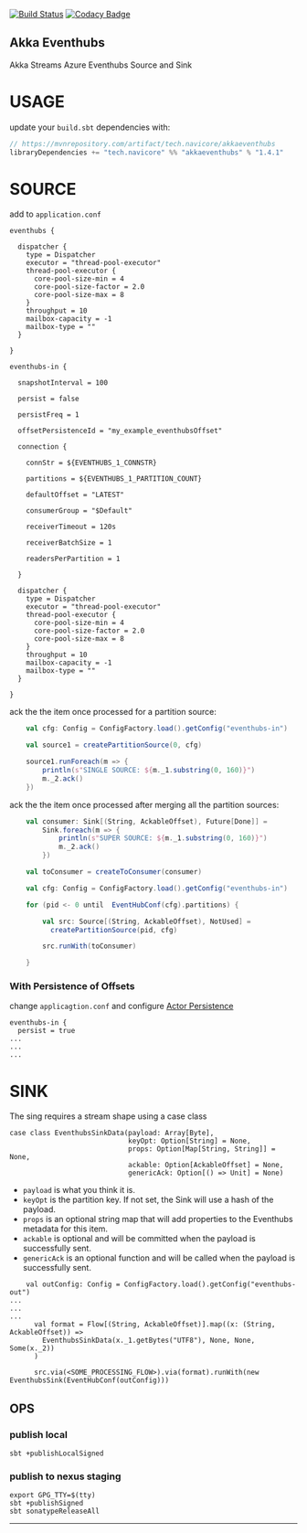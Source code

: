 [![Build Status](https://travis-ci.org/navicore/akka-eventhubs.svg?branch=master)](https://travis-ci.org/navicore/akka-eventhubs)
[![Codacy Badge](https://api.codacy.com/project/badge/Grade/e25a174959584265a3cbc7242c8acc78)](https://www.codacy.com/app/navicore/akka-eventhubs?utm_source=github.com&amp;utm_medium=referral&amp;utm_content=navicore/akka-eventhubs&amp;utm_campaign=Badge_Grade)

Akka Eventhubs
---

Akka Streams Azure Eventhubs Source and Sink

# USAGE

update your `build.sbt` dependencies with:

```scala
// https://mvnrepository.com/artifact/tech.navicore/akkaeventhubs
libraryDependencies += "tech.navicore" %% "akkaeventhubs" % "1.4.1"
```

# SOURCE

add to `application.conf`

```
eventhubs {

  dispatcher {
    type = Dispatcher
    executor = "thread-pool-executor"
    thread-pool-executor {
      core-pool-size-min = 4
      core-pool-size-factor = 2.0
      core-pool-size-max = 8
    }
    throughput = 10
    mailbox-capacity = -1
    mailbox-type = ""
  }

}

eventhubs-in {

  snapshotInterval = 100

  persist = false

  persistFreq = 1

  offsetPersistenceId = "my_example_eventhubsOffset"

  connection {

    connStr = ${EVENTHUBS_1_CONNSTR}

    partitions = ${EVENTHUBS_1_PARTITION_COUNT}

    defaultOffset = "LATEST"

    consumerGroup = "$Default"

    receiverTimeout = 120s

    receiverBatchSize = 1

    readersPerPartition = 1
  
  }

  dispatcher {
    type = Dispatcher
    executor = "thread-pool-executor"
    thread-pool-executor {
      core-pool-size-min = 4
      core-pool-size-factor = 2.0
      core-pool-size-max = 8
    }
    throughput = 10
    mailbox-capacity = -1
    mailbox-type = ""
  }

}

```

ack the the item once processed for a partition source:

```scala
    val cfg: Config = ConfigFactory.load().getConfig("eventhubs-in")

    val source1 = createPartitionSource(0, cfg)

    source1.runForeach(m => {
        println(s"SINGLE SOURCE: ${m._1.substring(0, 160)}")
        m._2.ack()
    })
```

ack the the item once processed after merging all the partition sources:

```scala
    val consumer: Sink[(String, AckableOffset), Future[Done]] =
        Sink.foreach(m => {
            println(s"SUPER SOURCE: ${m._1.substring(0, 160)}")
            m._2.ack()
        })

    val toConsumer = createToConsumer(consumer)

    val cfg: Config = ConfigFactory.load().getConfig("eventhubs-in")

    for (pid <- 0 until  EventHubConf(cfg).partitions) {

        val src: Source[(String, AckableOffset), NotUsed] =
          createPartitionSource(pid, cfg)

        src.runWith(toConsumer)

    }
```

### With Persistence of Offsets

change `applicagtion.conf` and configure [Actor Persistence]

```
eventhubs-in {
  persist = true
...
...
...
```

# SINK

The sing requires a stream shape using a case class

```
case class EventhubsSinkData(payload: Array[Byte],
                             keyOpt: Option[String] = None,
                             props: Option[Map[String, String]] = None,
                             ackable: Option[AckableOffset] = None,
                             genericAck: Option[() => Unit] = None)
```

* `payload` is what you think it is.
* `keyOpt` is the partition key.  If not set, the Sink will use a hash of the payload.
* `props` is an optional string map that will add properties to the Eventhubs metadata for this item.
* `ackable` is optional and will be committed when the payload is successfully sent.
* `genericAck` is an optional function and will be called when the payload is successfully sent.


```
    val outConfig: Config = ConfigFactory.load().getConfig("eventhubs-out")
...
...
...
      val format = Flow[(String, AckableOffset)].map((x: (String, AckableOffset)) =>
        EventhubsSinkData(x._1.getBytes("UTF8"), None, None, Some(x._2))
      )

      src.via(<SOME_PROCESSING_FLOW>).via(format).runWith(new EventhubsSink(EventHubConf(outConfig)))
```

## OPS

### publish local

```console
sbt +publishLocalSigned
```

### publish to nexus staging

```console
export GPG_TTY=$(tty)
sbt +publishSigned
sbt sonatypeReleaseAll
```

---
[Actor Persistence]:https://doc.akka.io/docs/akka/2.5.4/scala/persistence.html

